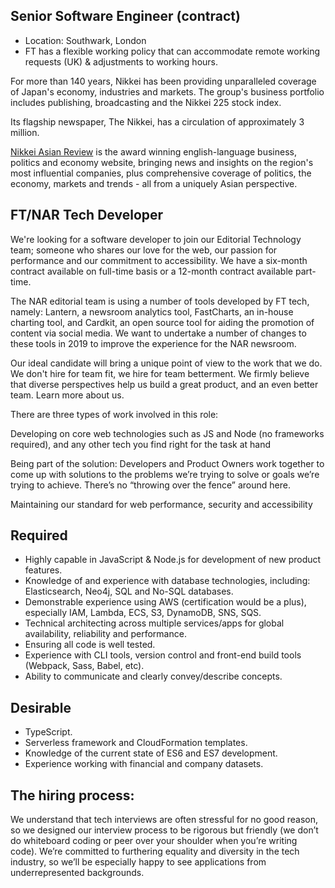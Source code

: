 ## Senior Software Engineer (contract)

- Location: Southwark, London
- FT has a flexible working policy that can accommodate remote working requests (UK) & adjustments to working hours.

For more than 140 years, Nikkei has been providing unparalleled coverage of Japan's economy, industries and markets. The group's business portfolio includes publishing, broadcasting and the Nikkei 225 stock index.

Its flagship newspaper, The Nikkei, has a circulation of approximately 3 million.

[Nikkei Asian Review](https://asia.nikkei.com/) is the award winning english-language business, politics and economy website, bringing news and insights on the region's most influential companies, plus comprehensive coverage of politics, the economy, markets and trends - all from a uniquely Asian perspective.

## FT/NAR Tech Developer

We're looking for a software developer to join our Editorial Technology team; someone who shares our love for the web, our passion for performance and our commitment to accessibility. We have a six-month contract available on full-time basis or a 12-month contract available part-time. 

The NAR editorial team is using a number of tools developed by FT tech, namely: Lantern, a newsroom analytics tool, FastCharts, an in-house charting tool, and Cardkit, an open source tool for aiding the promotion of content via social media. We want to undertake a number of changes to these tools in 2019 to improve the experience for the NAR newsroom. 

Our ideal candidate will bring a unique point of view to the work that we do. We don't hire for team fit, we hire for team betterment. We firmly believe that diverse perspectives help us build a great product, and an even better team. Learn more about us.

There are three types of work involved in this role:

Developing on core web technologies such as JS and Node (no frameworks required), and any other tech you find right for the task at hand

Being part of the solution: Developers and Product Owners work together to come up with solutions to the problems we’re trying to solve or goals we’re trying to achieve. There’s no “throwing over the fence” around here.

Maintaining our standard for web performance, security and accessibility

## Required

- Highly capable in JavaScript & Node.js for development of new product features.
- Knowledge of and experience with database technologies, including: Elasticsearch, Neo4j, SQL and No-SQL databases.
- Demonstrable experience using AWS (certification would be a plus), especially IAM, Lambda, ECS, S3, DynamoDB, SNS, SQS.
- Technical architecting across multiple services/apps for global availability, reliability and performance.
- Ensuring all code is well tested.
- Experience with CLI tools, version control and front-end build tools (Webpack, Sass, Babel, etc).
- Ability to communicate and clearly convey/describe concepts.

## Desirable

- TypeScript.
- Serverless framework and CloudFormation templates.
- Knowledge of the current state of ES6 and ES7 development.
- Experience working with financial and company datasets.

## The hiring process:

We understand that tech interviews are often stressful for no good reason, so we designed our interview process to be rigorous but friendly (we don’t do whiteboard coding or peer over your shoulder when you’re writing code). We’re committed to furthering equality and diversity in the tech industry, so we’ll be especially happy to see applications from underrepresented backgrounds.




